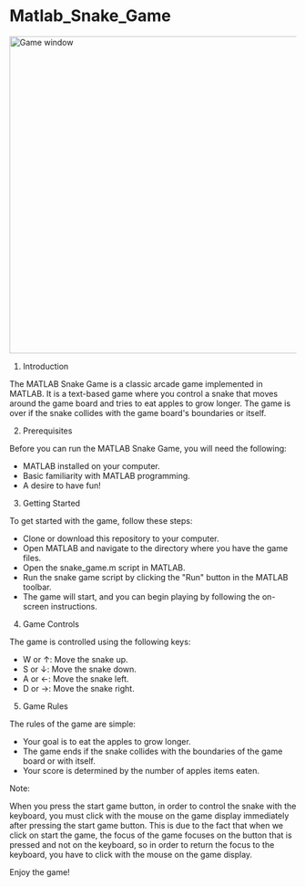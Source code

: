 # Matlab_Snake_Game


<img width="556" alt="Game window" src="https://github.com/user-attachments/assets/ddf9ffa7-d54c-48d2-913f-bd9e12e711ff">

1. Introduction

The MATLAB Snake Game is a classic arcade game implemented in MATLAB. It is a text-based game where you control a snake that moves around the game board and tries to eat apples to grow longer. The game is over if the snake collides with the game board's boundaries or itself.


2. Prerequisites

Before you can run the MATLAB Snake Game, you will need the following:
- MATLAB installed on your computer.
- Basic familiarity with MATLAB programming.
- A desire to have fun!


3. Getting Started

To get started with the game, follow these steps:
- Clone or download this repository to your computer.
- Open MATLAB and navigate to the directory where you have the game files.
- Open the snake_game.m script in MATLAB.
- Run the snake game script by clicking the "Run" button in the MATLAB toolbar. 
- The game will start, and you can begin playing by following the on-screen instructions.


4. Game Controls

The game is controlled using the following keys:
- W or ↑: Move the snake up.
- S or ↓: Move the snake down.
- A or ←: Move the snake left.
- D or →: Move the snake right.


5. Game Rules

The rules of the game are simple:
- Your goal is to eat the apples to grow longer.
- The game ends if the snake collides with the boundaries of the game board or with itself.
- Your score is determined by the number of apples items eaten.

Note:

When you press the start game button, in order to control the snake with the keyboard, you must click with the mouse on the game display immediately after pressing the start game button. 
This is due to the fact that when we click on start the game, the focus of the game focuses on the button that is pressed and not on the keyboard, so in order to return the focus to the keyboard, you have to click with the mouse on the game display.
  

Enjoy the game!


